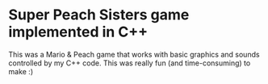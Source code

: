 # Super Peach Sisters game implemented in C++
This was a Mario & Peach game that works with basic graphics and sounds controlled by my C++ code. This was really fun (and time-consuming) to make :)
